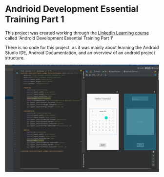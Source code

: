 # Andrioid Development Essential Training Part 1

This project was created working through the [Linkedin Learning course](https://www.linkedin.com/learning/android-development-essential-training-part-1/your-first-android-app?u=67553266) called 'Android Development Essential Training Part 1'

There is no code for this project, as it was mainly about learning the Android Studio IDE, Android Documentation, and an overview of an android project structure.

![](android-studio-2.png)
